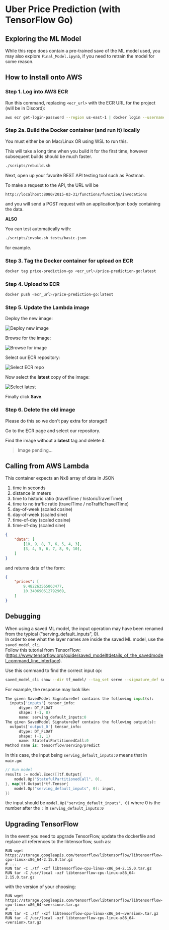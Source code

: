 # Uber Price Prediction (with TensorFlow Go)

## Exploring the ML Model

While this repo does contain a pre-trained save of the ML model used, you may also explore `Final_Model.ipynb`, if you need to retrain the model for some reason.

## How to Install onto AWS

### Step 1. Log into AWS ECR

Run this command, replacing `<ecr_url>` with the ECR URL for the project (will be in Discord):
```bash
aws ecr get-login-password --region us-east-1 | docker login --username AWS --password-stdin <ecr_url>
```

### Step 2a. Build the Docker container (and run it) locally

You must either be on Mac/Linux OR using WSL to run this.

This will take a long time when you build it for the first time, however subsequent builds should be much faster.
```bash
./scripts/rebuild.sh
```

Next, open up your favorite REST API testing tool such as Postman.

To make a request to the API, the URL will be 
```
http://localhost:8080/2015-03-31/functions/function/invocations
```

and you will send a POST request with an application/json body containing the data.

**ALSO**

You can test automatically with:

```bash
./scripts/invoke.sh tests/basic.json
```

for example.

### Step 3. Tag the Docker container for upload on ECR

```bash
docker tag price-prediction-go <ecr_url>/price-prediction-go:latest
```

### Step 4. Upload to ECR

```bash
docker push <ecr_url>/price-prediction-go:latest
```

### Step 5. Update the Lambda image

Deploy the new image:

![Deploy new image](imgs/deploy-lambda.png)

Browse for the image:

![Browse for image](imgs/browse-images.png)

Select our ECR repository:

![Select ECR repo](imgs/repository.png)

Now select the **latest** copy of the image:

![Select latest](imgs/select-image.png)

Finally click **Save**.

### Step 6. Delete the old image

Please do this so we don't pay extra for storage!!

Go to the ECR page and select our repository.

Find the image without a **latest** tag and delete it.

> Image pending...

## Calling from AWS Lambda

This container expects an Nx8 array of data in JSON
1. time in seconds
2. distance in meters
3. time to historic ratio (travelTime / historicTravelTime)
4. time to no traffic ratio (travelTime / noTrafficTravelTime)
5. day-of-week (scaled cosine)
6. day-of-week (scaled sine)
7. time-of-day (scaled cosine)
8. time-of-day (scaled sine)
```json
{
    "data": [
        [10, 9, 8, 7, 6, 5, 4, 3],
        [3, 4, 5, 6, 7, 8, 9, 10],
    ]
}
```

and returns data of the form:

```json
{
    "prices": [
        9.482263565063477,
        10.340690612792969,
    ]
}
```

## Debugging

When using a saved ML model, the input operation may have been renamed from the typical ("serving_default_inputs", 0).  
In order to see what the layer names are inside the saved ML model, use the `saved_model_cli`.  
Follow this tutorial from TensorFlow: (https://www.tensorflow.org/guide/saved_model#details_of_the_savedmodel_command_line_interface).
  
Use this command to find the correct input op:
```bash
saved_model_cli show --dir tf_model/ --tag_set serve --signature_def serving_default
```

For example, the response may look like:
```py
The given SavedModel SignatureDef contains the following input(s):
  inputs['inputs'] tensor_info:
      dtype: DT_FLOAT
      shape: (-1, 8)
      name: serving_default_inputs:0
The given SavedModel SignatureDef contains the following output(s):
  outputs['output_0'] tensor_info:
      dtype: DT_FLOAT
      shape: (-1, 1)
      name: StatefulPartitionedCall:0
Method name is: tensorflow/serving/predict
```

In this case, the input being `serving_default_inputs:0` means that in `main.go`:
```go
// Run model
results := model.Exec([]tf.Output{
    model.Op("StatefulPartitionedCall", 0),
}, map[tf.Output]*tf.Tensor{
    model.Op("serving_default_inputs", 0): input,
})
```
the input should be `model.Op("serving_default_inputs", 0)` where 0 is the number after the `:` in `serving_default_inputs:0`

## Upgrading TensorFlow

In the event you need to upgrade TensorFlow, update the dockerfile and replace all references to the libtensorflow, such as:
```docker
RUN wget https://storage.googleapis.com/tensorflow/libtensorflow/libtensorflow-cpu-linux-x86_64-2.15.0.tar.gz
# ...
RUN tar -C ./tf -xzf libtensorflow-cpu-linux-x86_64-2.15.0.tar.gz
RUN tar -C /usr/local -xzf libtensorflow-cpu-linux-x86_64-2.15.0.tar.gz
```

with the version of your choosing:
```docker
RUN wget https://storage.googleapis.com/tensorflow/libtensorflow/libtensorflow-cpu-linux-x86_64-<version>.tar.gz
# ...
RUN tar -C ./tf -xzf libtensorflow-cpu-linux-x86_64-<version>.tar.gz
RUN tar -C /usr/local -xzf libtensorflow-cpu-linux-x86_64-<version>.tar.gz
```